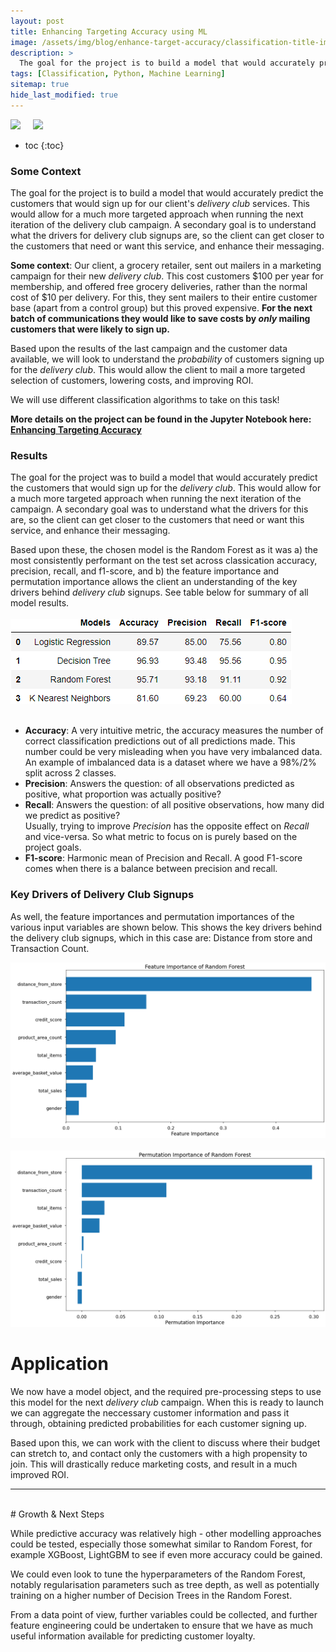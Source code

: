 ```yaml
---
layout: post
title: Enhancing Targeting Accuracy using ML 
image: /assets/img/blog/enhance-target-accuracy/classification-title-img.png
description: >
  The goal for the project is to build a model that would accurately predict the customers that would sign up for our client's *delivery club* services. We use different classification algorithms to perform this task and understand what the main drivers are. 
tags: [Classification, Python, Machine Learning]
sitemap: true
hide_last_modified: true
---
```


[![](https://img.shields.io/badge/Jupyter-Open_Notebook-blue?logo=Jupyter)](/project-files/enhance-target-accuracy-ml.html)&nbsp; &nbsp; &nbsp;[![](https://img.shields.io/badge/GitHub-View_in_GitHub-blue?logo=GitHub)](https://github.com/ibiene-ds/enhancing-targeting-accuracy)

* toc
{:toc}

### Some Context

The goal for the project is to build a model that would accurately predict the customers that would sign up for our client's *delivery club* services.  This would allow for a much more targeted approach when running the next iteration of the delivery club campaign.  A secondary goal is to understand what the drivers for delivery club signups are, so the client can get closer to the customers that need or want this service, and enhance their messaging.

**Some context**: Our client, a grocery retailer, sent out mailers in a marketing campaign for their new *delivery club*.  This cost customers $100 per year for membership, and offered free grocery deliveries, rather than the normal cost of $10 per delivery. For this, they sent mailers to their entire customer base (apart from a control group) but this proved expensive.  **For the next batch of communications they would like to save costs by *only* mailing customers that were likely to sign up.**

Based upon the results of the last campaign and the customer data available, we will look to understand the *probability* of customers signing up for the *delivery club*.  This would allow the client to mail a more targeted selection of customers, lowering costs, and improving ROI.

We will use different classification algorithms to take on this task! 
<br>

**More details on the project can be found in the Jupyter Notebook here: [Enhancing Targeting Accuracy](https://github.com/ibiene-ds/enhancing-targeting-accuracy)**



### Results

The goal for the project was to build a model that would accurately predict the customers that would sign up for the *delivery club*.  This would allow for a much more targeted approach when running the next iteration of the campaign.  A secondary goal was to understand what the drivers for this are, so the client can get closer to the customers that need or want this service, and enhance their messaging.

Based upon these, the chosen model is the Random Forest as it was a) the most consistently performant on the test set across classication accuracy, precision, recall, and f1-score, and b) the feature importance and permutation importance allows the client an understanding of the key drivers behind *delivery club* signups. See table below for summary of all model results.
<br>
<br>
![alt text](/assets/img/blog/enhance-target-accuracy/model_summary.png)
<br> 
<br>   

- **Accuracy**: A very intuitive metric, the accuracy measures the number of correct classification predictions out of all predictions made. This number could be very misleading when you have very imbalanced data. An example of imbalanced data is a dataset where we have a 98%/2% split across 2 classes. 
- **Precision**: Answers the question: of all observations predicted as positive, what proportion was actually positive?
- **Recall**: Answers the question: of all positive observations, how many did we predict as positive?  <br>
Usually, trying to improve *Precision* has the opposite effect on *Recall* and vice-versa. So what metric to focus on is purely based on the project goals. 
- **F1-score**: Harmonic mean of Precision and Recall. A good F1-score comes when there is a balance between precision and recall. 

### Key Drivers of Delivery Club Signups

As well, the feature importances and permutation importances of the various input variables are shown below. This shows the key drivers behind the delivery club signups, which in this case are: Distance from store and Transaction Count.

![alt text](/assets/img/blog/enhance-target-accuracy/rf-classification-feature-importance.png)
<br>
<br>
![alt text](/assets/img/blog/enhance-target-accuracy/rf-classification-permutation-importance.png)



# Application <a name="modelling-application"></a>

We now have a model object, and the required pre-processing steps to use this model for the next *delivery club* campaign.  When this is ready to launch we can aggregate the neccessary customer information and pass it through, obtaining predicted probabilities for each customer signing up.

Based upon this, we can work with the client to discuss where their budget can stretch to, and contact only the customers with a high propensity to join.  This will drastically reduce marketing costs, and result in a much improved ROI.

___
<br>
# Growth & Next Steps <a name="growth-next-steps"></a>

While predictive accuracy was relatively high - other modelling approaches could be tested, especially those somewhat similar to Random Forest, for example XGBoost, LightGBM to see if even more accuracy could be gained.

We could even look to tune the hyperparameters of the Random Forest, notably regularisation parameters such as tree depth, as well as potentially training on a higher number of Decision Trees in the Random Forest.

From a data point of view, further variables could be collected, and further feature engineering could be undertaken to ensure that we have as much useful information available for predicting customer loyalty.
